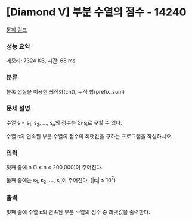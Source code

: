 # [Diamond V] 부분 수열의 점수 - 14240 

[문제 링크](https://www.acmicpc.net/problem/14240) 

### 성능 요약

메모리: 7324 KB, 시간: 68 ms

### 분류

볼록 껍질을 이용한 최적화(cht), 누적 합(prefix_sum)

### 문제 설명

<p>수열 s = s<sub>1</sub>, s<sub>2</sub>, ..., s<sub>n</sub>의 점수는 Σi·s<sub>i</sub>로 구할 수 있다.</p>

<p>수열 s의 연속된 부분 수열의 점수의 최댓값을 구하는 프로그램을 작성하시오.</p>

### 입력 

 <p>첫째 줄에 n (1 ≤ n ≤ 200,000)이 주어진다.</p>

<p>둘째 줄에는 s<sub>1</sub>, s<sub>2</sub>, ..., s<sub>n</sub>이 주어진다. (|s<sub>i</sub>| ≤ 10<sup>7</sup>)</p>

### 출력 

 <p>첫째 줄에 수열 s의 연속된 부분 수열의 점수 중 최댓값을 출력한다.</p>

